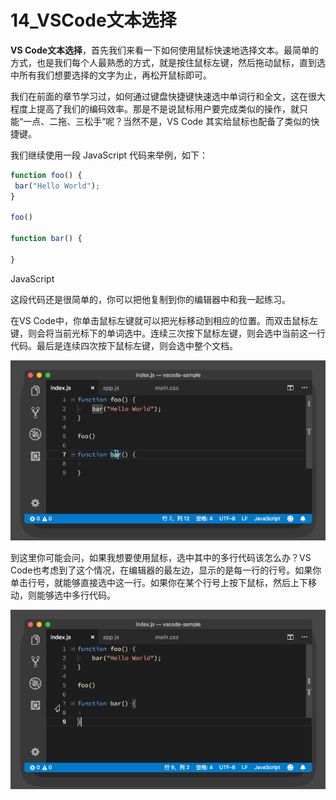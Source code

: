 # 14_VSCode文本选择

**VS Code文本选择**，首先我们来看一下如何使用鼠标快速地选择文本。最简单的方式，也是我们每个人最熟悉的方式，就是按住鼠标左键，然后拖动鼠标，直到选中所有我们想要选择的文字为止，再松开鼠标即可。

我们在前面的章节学习过，如何通过键盘快捷键快速选中单词行和全文，这在很大程度上提高了我们的编码效率。那是不是说鼠标用户要完成类似的操作，就只能“一点、二拖、三松手”呢？当然不是，VS Code 其实给鼠标也配备了类似的快捷键。

我们继续使用一段 JavaScript 代码来举例，如下：

```javascript
function foo() {
 bar("Hello World");
}

foo()

function bar() {

}
```

JavaScript

这段代码还是很简单的，你可以把他复制到你的编辑器中和我一起练习。

在VS Code中，你单击鼠标左键就可以把光标移动到相应的位置。而双击鼠标左键，则会将当前光标下的单词选中。连续三次按下鼠标左键，则会选中当前这一行代码。最后是连续四次按下鼠标左键，则会选中整个文档。

![通过鼠标左键完成选中操作](image/mouse-left-operation.gif)

到这里你可能会问，如果我想要使用鼠标，选中其中的多行代码该怎么办？VS Code也考虑到了这个情况，在编辑器的最左边，显示的是每一行的行号。如果你单击行号，就能够直接选中这一行。如果你在某个行号上按下鼠标，然后上下移动，则能够选中多行代码。

![拖动行号栏，选中指定代码行](image/select-lines.gif)